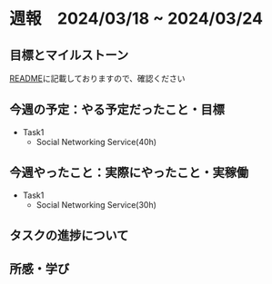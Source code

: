 # 週報　2024/03/18 ~ 2024/03/24

## 目標とマイルストーン
[README](https://github.com/Aki158/weekly-report/blob/main/README.md)に記載しておりますので、確認ください

## 今週の予定：やる予定だったこと・目標
- Task1
    - Social Networking Service(40h)

## 今週やったこと：実際にやったこと・実稼働

- Task1
    - Social Networking Service(30h)

## タスクの進捗について

## 所感・学び

